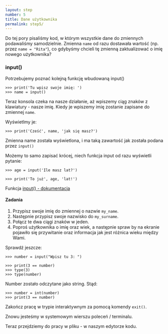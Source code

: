 ```yaml
---
layout: step
number: 5
title: Dane użytkownika
permalink: step5/
---
```


Do tej pory pisaliśmy kod, w którym wszystkie dane do zmiennych podawaliśmy samodzielnie. Zmienna `name` od razu dostawała wartość (np. przez `name = "Rita"`), co gdybyśmy chcieli tę zmienną zaktualizować o imię nowego użytkownika?

### input()

Potrzebujemy poznać kolejną funkcję wbudowaną input()

```
>>> print('Tu wpisz swoje imię: ')
>>> name = input()

```

Teraz konsola czeka na nasze działanie, aż wpiszemy ciąg znaków z klawiatury - nasze imię.
Kiedy je wpiszemy imię zostanie zapisane do zmiennej `name`.

Wyświetlmy je:


```
>>> print('Cześć', name, 'jak się masz?')
```

Zmienna name została wyświetlona, i ma taką zawartość jak została podana przez `input()`

Możemy to samo zapisać krócej, niech funkcja input od razu wyświetli pytanie:

```
>>> age = input('Ile masz lat?')

>>> print('To już', age, 'lat!')
```

Funkcja [input() - dokumentacja](https://docs.python.org/3/library/functions.html#input)

#### Zadania

1. Przypisz swoje imię do zmiennej o nazwie `my_name`.
2. Następnie przypisz swoje nazwisko do `my_surname`.
3. Połącz te dwa ciągi znaków w jeden.
4. Poproś użytkownika o imię oraz wiek, a następnie spraw by na ekranie pojawiło się przywitanie oraz informacja jak jest różnica wieku między Wami.


Sprawdź jeszcze:
```
>>> number = input("Wpisz tu 3: ")

>>> print(3 == number)
>>> type(3)
>>> type(number)
```

Number zostało odczytane jako string. Stąd:

```
>>> number = int(number)
>>> print(3 == number)
```

Zakończ pracę w trypie interaktywnym za pomocą komendy `exit()`.

Znowu jesteśmy w systemowym wierszu poleceń / terminalu.

Teraz przejdziemy do pracy w pliku - w naszym edytorze kodu.
